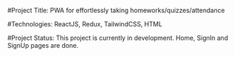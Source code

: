 #Project Title: 
PWA for effortlessly taking homeworks/quizzes/attendance

#Technologies:
ReactJS, Redux, TailwindCSS, HTML

#Project Status:
This project is currently in development. Home, SignIn and SignUp pages are done. 

